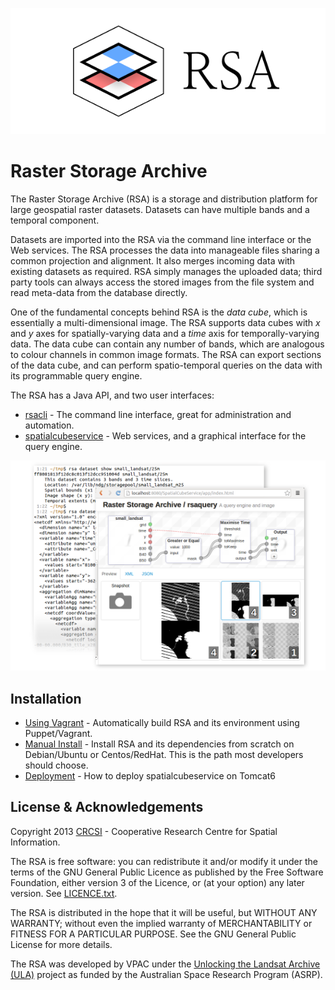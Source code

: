 ![Logo](doc/images/logo.png)

# Raster Storage Archive

The Raster Storage Archive (RSA) is a storage and distribution platform for large geospatial raster datasets.  Datasets can have multiple bands and a temporal component.

Datasets are imported into the RSA via the command line interface or the Web services. The RSA processes the data into manageable files sharing a common projection and alignment. It also merges incoming data with existing datasets as required. RSA simply manages the uploaded data; third party tools can always access the stored images from the file system and read meta-data from the database directly.

One of the fundamental concepts behind RSA is the *data cube*, which is essentially a multi-dimensional image. The RSA supports data cubes with *x* and *y* axes for spatially-varying data and a *time* axis for temporally-varying data. The data cube can contain any number of bands, which are analogous to colour channels in common image formats. The RSA can export sections of the data cube, and can perform spatio-temporal queries on the data with its programmable query engine.

The RSA has a Java API, and two user interfaces:
 
 * [rsacli](doc/rsacli_tutorial.md) - The command line interface, great for administration and automation.
 * [spatialcubeservice](doc/spatialcubeservice.md) - Web services, and a graphical interface for the query engine.

![Screenshot](doc/images/screenshot.png)

## Installation

 * [Using Vagrant](doc/vagrant_install.md) - Automatically build RSA and its environment using Puppet/Vagrant.
 * [Manual Install](doc/manual_install.md) - Install RSA and its dependencies from scratch on Debian/Ubuntu or Centos/RedHat. This is the path most developers should choose.
 * [Deployment](doc/deploy.md) - How to deploy spatialcubeservice on Tomcat6

## License & Acknowledgements

Copyright 2013 [CRCSI][cscsi] - Cooperative Research Centre for Spatial Information.

The RSA is free software: you can redistribute it and/or modify it under the terms of the GNU General Public Licence as published by the Free Software Foundation, either version 3 of the Licence, or (at your option) any later version. See [LICENCE.txt](LICENSE.txt).

The RSA is distributed in the hope that it will be useful, but WITHOUT ANY WARRANTY; without even the implied warranty of MERCHANTABILITY or FITNESS FOR A PARTICULAR PURPOSE. See the GNU General Public License for more details.

The RSA was developed by VPAC under the [Unlocking the Landsat Archive (ULA)][asrp] project as funded by the Australian Space Research Program (ASRP).

[cscsi]: http://www.crcsi.com.au/
[asrp]: http://www.space.gov.au/AustralianSpaceResearchProgram/ProjectFactsheetspage/Pages/UnlockingtheLANDSATArchiveforFutureChallenges.aspx

